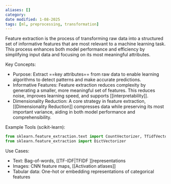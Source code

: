 ```yaml
---
aliases: []
category:
date modified: 1-08-2025
tags: [ml, preprocessing, transformation]
---
```

Feature extraction is the process of transforming raw data into a structured set of informative features that are most relevant to a machine learning task. This process enhances both model performance and efficiency by simplifying input data and focusing on its most meaningful attributes.

Key Concepts:
- Purpose: Extract ==key attributes== from raw data to enable learning algorithms to detect patterns and make accurate predictions.
- Informative Features: Feature extraction reduces complexity by generating a smaller, more meaningful set of features. This reduces noise, improves learning speed, and supports [[interpretability]].
- Dimensionality Reduction: A core strategy in feature extraction, [[Dimensionality Reduction]] compresses data while preserving its most important variance, aiding in both model performance and comprehensibility.

Example Tools (scikit-learn):
```python
from sklearn.feature_extraction.text import CountVectorizer, TfidfVectorizer
from sklearn.feature_extraction import DictVectorizer
```

Use Cases:
- Text: Bag-of-words, [[TF-IDF|TFIDF ]]representations
- Images: CNN feature maps, [[Activation atlases]]
- Tabular data: One-hot or embedding representations of categorical features
